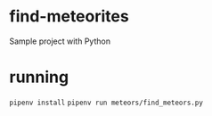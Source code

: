 # find-meteorites
Sample project with Python

# running
`pipenv install`
`pipenv run meteors/find_meteors.py`



